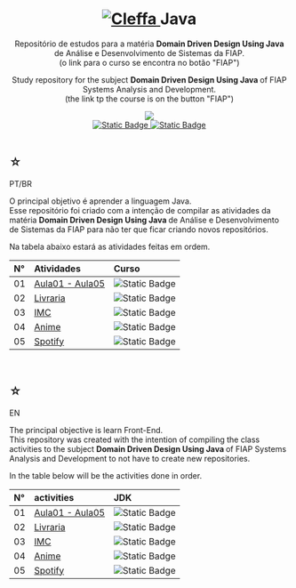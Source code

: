 <h1 align="center">
    <a href="https://pokemondb.net/pokedex/cleffa">
    <img src="https://img.pokemondb.net/sprites/black-white/anim/normal/cleffa.gif" alt="Cleffa">
    </a>
    <span>Java</span>
</h1>

<div align="center">
    <p> 
        Repositório de estudos para a matéria <strong> Domain Driven Design Using Java </strong> de Análise e Desenvolvimento de Sistemas da FIAP. <br> (o link para o curso se encontra no botão "FIAP") 
    </p>
    <p> 
        Study repository for the subject <strong> Domain Driven Design Using Java </strong> of FIAP Systems Analysis and Development. <br> (the link tp the course is on the button "FIAP") 
    </p>
    <img src="https://img.shields.io/badge/Java-black?style=for-the-badge&logo=Java&logoColor=red"/>
    <br>
    <a href="https://www.linkedin.com/in/hakuakai/">
        <img alt="Static Badge" src="https://img.shields.io/badge/my%20profile-red?style=for-the-badge&color=darkblue">
    </a>
    <a href="https://www.fiap.com.br/graduacao/tecnologo/analise-e-desenvolvimento-de-sistemas/">
        <img alt="Static Badge" src="https://img.shields.io/badge/FIAP-red?style=for-the-badge&color=darkred">
    </a> <br> <br>
</div>

<div>
    <h2>☆</h2>
    <p>PT/BR</p>
    <p>
    O principal objetivo é aprender a linguagem Java.<br>
    Esse repositório foi criado com a intenção de compilar as atividades da matéria <strong> Domain Driven Design Using Java </strong> de Análise e Desenvolvimento de Sistemas da FIAP para não ter que ficar criando novos repositórios.</p>
    <p>Na tabela abaixo estará as atividades feitas em ordem. </p>
    <table>
        <thead>
            <tr align="left">
                <th>N°</th>
                <th>Atividades</th>
                <th>Curso</th>
            </tr>
        </thead>
    <tbody align="left">
        <tr>
            <td>01</td>
            <td> 
                <a href="https://github.com/HakuGarcia/Java/tree/757b289d64f2fd505d3126e62a0dfda70f969406/Aula01-Aula05">Aula01 - Aula05</a>
            </td>
            <td>
                <img alt="Static Badge" src="https://img.shields.io/badge/17-black?style=for-the-badge&logo=&logoColor=red">
            </td>
        </tr>
        <tr>
            <td>02</td>
            <td> 
                <a href="https://github.com/HakuGarcia/Java/tree/e49797d1905728c4810bc068d6f0b18c61cf591b/Livraria">Livraria</a>
            </td>
            <td>
                <img alt="Static Badge" src="https://img.shields.io/badge/17-black?style=for-the-badge&logo=&logoColor=red">
            </td>
        </tr>
        <tr>
            <td>03</td>
            <td> 
                <a href="https://github.com/HakuGarcia/Java/tree/af3a8312c7f5a13620036d4feca03ecf47bb8f4f/IMC">IMC</a>
            </td>
            <td>
                <img alt="Static Badge" src="https://img.shields.io/badge/17-black?style=for-the-badge&logo=&logoColor=red">
            </td>
        </tr>
        <tr>
            <td>04</td>
            <td> 
                <a href="https://github.com/HakuGarcia/Java/tree/9f8ced5f3ea15e4576093737876bf1aebcc7df0f/Anime">Anime</a>
            </td>
            <td>
                <img alt="Static Badge" src="https://img.shields.io/badge/17-black?style=for-the-badge&logo=&logoColor=red">
            </td>
        </tr>
        <tr>
            <td>05</td>
            <td> 
                <a href="https://github.com/HakuGarcia/Java/tree/b56c7695917dad1262211c161c0d7a9c69d4aaa5/Spotify">Spotify</a>
            </td>
            <td>
                <img alt="Static Badge" src="https://img.shields.io/badge/17-black?style=for-the-badge&logo=&logoColor=red">
            </td>
        </tr>
    </tbody>
    <tfoot></tfoot>
    </table>
</div>

   <br>

<div>
    <h2>☆</h2>
    <p>EN</p>
    <p>
    The principal objective is learn Front-End.<br>
    This repository was created with the intention of compiling the class activities to the subject <strong> Domain Driven Design Using Java </strong> of FIAP Systems Analysis and Development to not have to create new repositories.</p>
    <p>In the table below will be the activities done in order.</p>
    <table>
        <thead>
            <tr align="left">
                <th>N°</th>
                <th>activities</th>
                <th>JDK</th>
            </tr>
        </thead>
    <tbody align="left">
        <tr>
            <td>01</td>
            <td> 
                <a href="https://github.com/HakuGarcia/Java/tree/757b289d64f2fd505d3126e62a0dfda70f969406/Aula01-Aula05">Aula01 - Aula05</a>
            </td>
            <td>
                <img alt="Static Badge" src="https://img.shields.io/badge/17-black?style=for-the-badge&logo=&logoColor=red">
            </td>
        </tr>
        <tr>
            <td>02</td>
            <td> 
                <a href="https://github.com/HakuGarcia/Java/tree/e49797d1905728c4810bc068d6f0b18c61cf591b/Livraria">Livraria</a>
            </td>
            <td>
                <img alt="Static Badge" src="https://img.shields.io/badge/17-black?style=for-the-badge&logo=&logoColor=red">
            </td>
        </tr>
        <tr>
            <td>03</td>
            <td> 
                <a href="https://github.com/HakuGarcia/Java/tree/af3a8312c7f5a13620036d4feca03ecf47bb8f4f/IMC">IMC</a>
            </td>
            <td>
                <img alt="Static Badge" src="https://img.shields.io/badge/17-black?style=for-the-badge&logo=&logoColor=red">
            </td>
        </tr>
        <tr>
            <td>04</td>
            <td> 
                <a href="https://github.com/HakuGarcia/Java/tree/9f8ced5f3ea15e4576093737876bf1aebcc7df0f/Anime">Anime</a>
            </td>
            <td>
                <img alt="Static Badge" src="https://img.shields.io/badge/17-black?style=for-the-badge&logo=&logoColor=red">
            </td>
        </tr>
        <tr>
            <td>05</td>
            <td> 
                <a href="https://github.com/HakuGarcia/Java/tree/b56c7695917dad1262211c161c0d7a9c69d4aaa5/Spotify">Spotify</a>
            </td>
            <td>
                <img alt="Static Badge" src="https://img.shields.io/badge/17-black?style=for-the-badge&logo=&logoColor=red">
            </td>
        </tr>
    </tbody>
    <tfoot></tfoot>
    </table>
    
</div>

